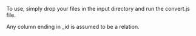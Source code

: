 To use, simply drop your files in the input directory and run the convert.js file.

Any column ending in _id is assumed to be a relation.
